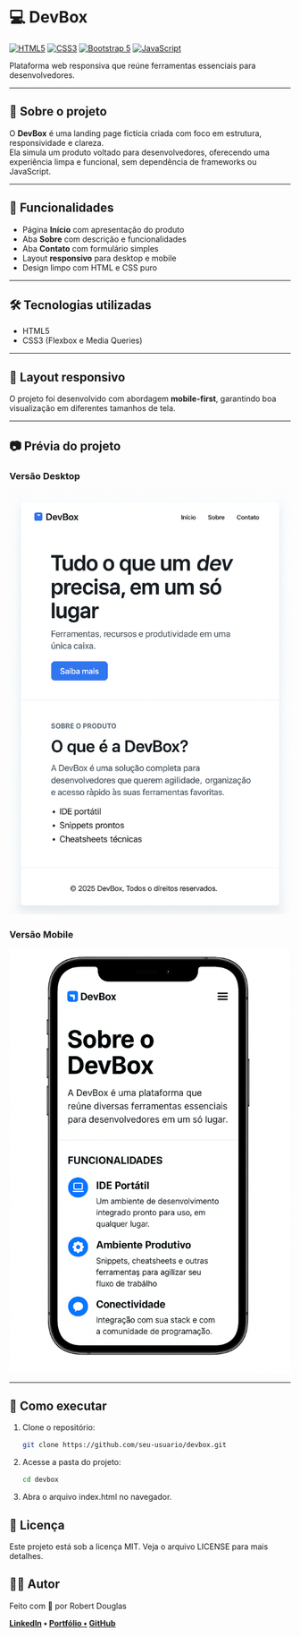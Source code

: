 # 💻 DevBox
[![HTML5](https://img.shields.io/badge/HTML5-E34C26?style=for-the-badge&logo=html5&logoColor=white)](https://www.w3.org/html/)
[![CSS3](https://img.shields.io/badge/CSS3-2965F1?style=for-the-badge&logo=css3&logoColor=white)](https://www.w3.org/Style/CSS/)
[![Bootstrap 5](https://img.shields.io/badge/Bootstrap-563D7C?style=for-the-badge&logo=bootstrap&logoColor=white)](https://getbootstrap.com/)
[![JavaScript](https://img.shields.io/badge/JavaScript-F7DC6F?style=for-the-badge&logo=javascript&logoColor=black)](https://www.javascript.com/)

Plataforma web responsiva que reúne ferramentas essenciais para desenvolvedores.

---

## 📌 Sobre o projeto

O **DevBox** é uma landing page fictícia criada com foco em estrutura, responsividade e clareza.  
Ela simula um produto voltado para desenvolvedores, oferecendo uma experiência limpa e funcional, sem dependência de frameworks ou JavaScript.

---

## 🧱 Funcionalidades

- Página **Início** com apresentação do produto
- Aba **Sobre** com descrição e funcionalidades
- Aba **Contato** com formulário simples
- Layout **responsivo** para desktop e mobile
- Design limpo com HTML e CSS puro

---

## 🛠️ Tecnologias utilizadas

- HTML5
- CSS3 (Flexbox e Media Queries)

---

## 📱 Layout responsivo

O projeto foi desenvolvido com abordagem **mobile-first**, garantindo boa visualização em diferentes tamanhos de tela.

---

## 📷 Prévia do projeto

### Versão Desktop
![DevBox Desktop](src/model/home-desktop.png)

### Versão Mobile
![DevBox Mobile](src/model/sobre-mobile.png)

---

## 🚀 Como executar

1. Clone o repositório:
   ```bash
   git clone https://github.com/seu-usuario/devbox.git
    ```
2. Acesse a pasta do projeto:
   ```bash
   cd devbox
    ```
3. Abra o arquivo index.html no navegador.

## 📄 Licença
Este projeto está sob a licença MIT. Veja o arquivo LICENSE para mais detalhes.

## 👨‍💻 Autor
<p>Feito com 💙 por Robert Douglas </p>
<strong>
    <a href="https://www.linkedin.com/in/robertdouglas2000" target="_blank">LinkedIn</a> • 
    <a href="https://r-douglas.vercel.app" target="_blank">Portfólio •</a> 
    <a href="https://github.com/robertdouglasaimon" target="_blank">GitHub</a>
</strong>